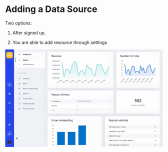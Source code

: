 # Adding a Data Source

Two options:

1. After signed up.

2. You are able to add resource through settings

![](../.gitbook/assets/ezgif-2-9fe176457715.gif)



